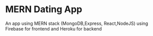 # MERN Dating App

An app using MERN stack (MongoDB,Express, React,NodeJS) using Firebase for frontend and Heroku for backend